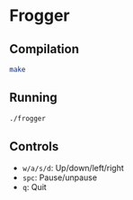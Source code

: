 # Frogger

## Compilation

```sh
make
```

## Running

```sh
./frogger
```

## Controls

* `w/a/s/d`: Up/down/left/right
* `spc`: Pause/unpause
* `q`: Quit
